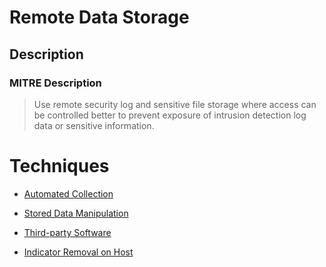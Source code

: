 
# Remote Data Storage

## Description

### MITRE Description

> Use remote security log and sensitive file storage where access can be controlled better to prevent exposure of intrusion detection log data or sensitive information.


# Techniques


* [Automated Collection](../techniques/Automated-Collection.md)

* [Stored Data Manipulation](../techniques/Stored-Data-Manipulation.md)
    
* [Third-party Software](../techniques/Third-party-Software.md)
    
* [Indicator Removal on Host](../techniques/Indicator-Removal-on-Host.md)
    
